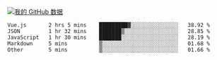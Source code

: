 [![我的 GitHub 数据](https://github-readme-stats.vercel.app/api?username=unbrain&?theme=dark)]()

<!--START_SECTION:waka-->
```text
Vue.js       2 hrs 5 mins    █████████▓░░░░░░░░░░░░░░░   38.92 % 
JSON         1 hr 32 mins    ███████▒░░░░░░░░░░░░░░░░░   28.85 % 
JavaScript   1 hr 30 mins    ███████░░░░░░░░░░░░░░░░░░   28.19 % 
Markdown     5 mins          ▒░░░░░░░░░░░░░░░░░░░░░░░░   01.68 % 
Other        5 mins          ▒░░░░░░░░░░░░░░░░░░░░░░░░   01.66 % 
```
<!--END_SECTION:waka-->
